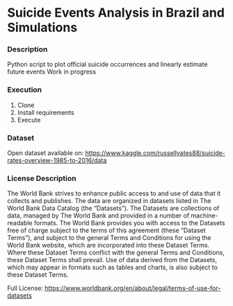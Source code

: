 # Suicide Events Analysis in Brazil and Simulations

### Description
Python script to plot official suicide occurrences and linearly estimate future events
Work in progress

### Execution
1. Clone
2. Install requirements
3. Execute

### Dataset
Open dataset available on: https://www.kaggle.com/russellyates88/suicide-rates-overview-1985-to-2016/data

### License Description
The World Bank strives to enhance public access to and use of data that it collects and publishes.
The data are organized in datasets listed in The World Bank Data Catalog (the “Datasets”). 
The Datasets are collections of data, managed by The World Bank and provided in a number of machine-readable formats.
The World Bank provides you with access to the Datasets free of charge subject to the terms of this agreement (these “Dataset Terms”),
and subject to the general Terms and Conditions for using the World Bank website, which are incorporated into these Dataset Terms.
Where these Dataset Terms conflict with the general Terms and Conditions, these Dataset Terms shall prevail. Use of data derived from the Datasets,
which may appear in formats such as tables and charts, is also subject to these Dataset Terms.

Full License: https://www.worldbank.org/en/about/legal/terms-of-use-for-datasets